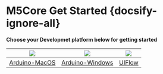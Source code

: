 # M5Core Get Started {docsify-ignore-all}

**Choose your Developmet platform below for getting started**

|<img src="assets/img/macos-logo.png"> | <img src="assets/img/windows-logo.png"> | <img src="assets/img/uiflow-logo.png">|
|:---:|:---:|:---:|
|[Arduino-MacOS](en/quick_start/m5core/m5stack_core_get_started_Arduino_MacOS) | [Arduino-Windows](en/quick_start/m5core/m5stack_core_get_started_Arduino_Windows) | [UIFlow](en/quick_start/m5core/m5stack_core_get_started_MicroPython)|
